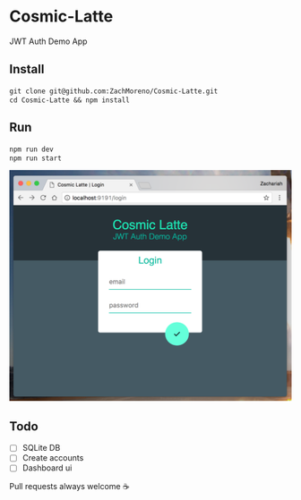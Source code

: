 # Cosmic-Latte
JWT Auth Demo App

## Install
    git clone git@github.com:ZachMoreno/Cosmic-Latte.git
    cd Cosmic-Latte && npm install

## Run
    npm run dev
    npm run start

![alt text](./images/ScreenShot.png)

## Todo

- [ ] SQLite DB
- [ ] Create accounts
- [ ] Dashboard ui

Pull requests always welcome :coffee:
